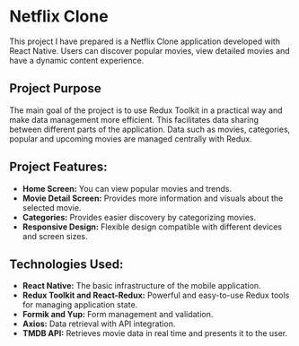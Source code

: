 # Netflix Clone

This project I have prepared is a Netflix Clone application developed with React Native. Users can discover popular movies, view detailed movies and have a dynamic content experience.

## Project Purpose

The main goal of the project is to use Redux Toolkit in a practical way and make data management more efficient. This facilitates data sharing between different parts of the application. Data such as movies, categories, popular and upcoming movies are managed centrally with Redux.

## Project Features:

- **Home Screen:** You can view popular movies and trends.
- **Movie Detail Screen:** Provides more information and visuals about the selected movie.
- **Categories:** Provides easier discovery by categorizing movies.
- **Responsive Design:** Flexible design compatible with different devices and screen sizes.

## Technologies Used:

- **React Native:** The basic infrastructure of the mobile application.
- **Redux Toolkit and React-Redux:** Powerful and easy-to-use Redux tools for managing application state.
- **Formik and Yup:** Form management and validation.
- **Axios:** Data retrieval with API integration.
- **TMDB API:** Retrieves movie data in real time and presents it to the user.
